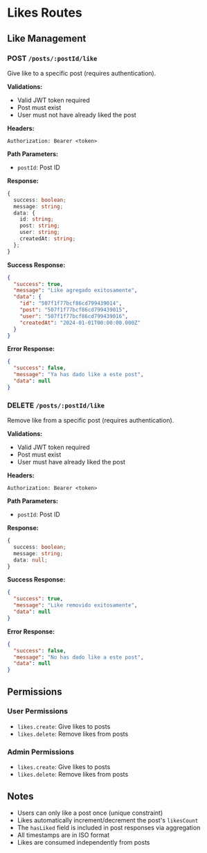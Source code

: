 # Likes Routes

## Like Management

### POST `/posts/:postId/like`
Give like to a specific post (requires authentication).

**Validations:**
- Valid JWT token required
- Post must exist
- User must not have already liked the post

**Headers:**
```
Authorization: Bearer <token>
```

**Path Parameters:**
- `postId`: Post ID

**Response:**
```typescript
{
  success: boolean;
  message: string;
  data: {
    id: string;
    post: string;
    user: string;
    createdAt: string;
  };
}
```

**Success Response:**
```json
{
  "success": true,
  "message": "Like agregado exitosamente",
  "data": {
    "id": "507f1f77bcf86cd799439014",
    "post": "507f1f77bcf86cd799439015",
    "user": "507f1f77bcf86cd799439016",
    "createdAt": "2024-01-01T00:00:00.000Z"
  }
}
```

**Error Response:**
```json
{
  "success": false,
  "message": "Ya has dado like a este post",
  "data": null
}
```

### DELETE `/posts/:postId/like`
Remove like from a specific post (requires authentication).

**Validations:**
- Valid JWT token required
- Post must exist
- User must have already liked the post

**Headers:**
```
Authorization: Bearer <token>
```

**Path Parameters:**
- `postId`: Post ID

**Response:**
```typescript
{
  success: boolean;
  message: string;
  data: null;
}
```

**Success Response:**
```json
{
  "success": true,
  "message": "Like removido exitosamente",
  "data": null
}
```

**Error Response:**
```json
{
  "success": false,
  "message": "No has dado like a este post",
  "data": null
}
```

## Permissions

### User Permissions
- `likes.create`: Give likes to posts
- `likes.delete`: Remove likes from posts

### Admin Permissions
- `likes.create`: Give likes to posts
- `likes.delete`: Remove likes from posts

## Notes

- Users can only like a post once (unique constraint)
- Likes automatically increment/decrement the post's `likesCount`
- The `hasLiked` field is included in post responses via aggregation
- All timestamps are in ISO format
- Likes are consumed independently from posts 